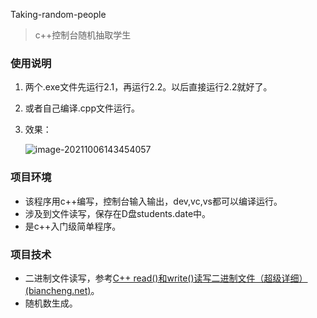 Taking-random-people

> c++控制台随机抽取学生

### 使用说明

1. 两个.exe文件先运行2.1，再运行2.2。以后直接运行2.2就好了。

2. 或者自己编译.cpp文件运行。

3. 效果：

   ![image-20211006143454057](https://gitee.com/youwozimei/picture-bed/raw/master/picture/image-20211006143454057-16335021350931.png)

### 项目环境

- 该程序用c++编写，控制台输入输出，dev,vc,vs都可以编译运行。
- 涉及到文件读写，保存在D盘students.date中。
- 是c++入门级简单程序。

### 项目技术

- 二进制文件读写，参考[C++ read()和write()读写二进制文件（超级详细） (biancheng.net)](http://c.biancheng.net/view/7603.html)。
- 随机数生成。

